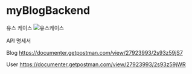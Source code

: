 # myBlogBackend
유스 케이스
![유스케이스](https://github.com/hjh3229/myBlog/assets/110877415/0dad96de-7f0f-4b31-bd8e-bf1b4263184b)

API 명세서

Blog
https://documenter.getpostman.com/view/27923993/2s93z59jS7

User
https://documenter.getpostman.com/view/27923993/2s93z59jWR
